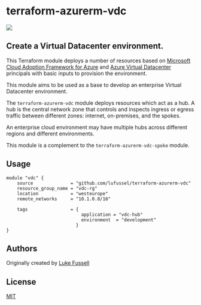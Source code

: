 # terraform-azurerm-vdc

![](https://github.com/lufussel/terraform-azurerm-vdc/workflows/build/badge.svg)

## Create a Virtual Datacenter environment.

This Terraform module deploys a number of resources based on [Microsoft Cloud Adoption Framework for Azure](https://aka.ms/caf) and [Azure Virtual Datacenter](https://docs.microsoft.com/en-us/azure/cloud-adoption-framework/reference/vdc) principals with basic inputs to provision the environment.

This module aims to be used as a base to develop an enterprise Virtual Datacenter environment.

The `terraform-azurerm-vdc` module deploys resources which act as a hub. A hub is the central network zone that controls and inspects ingress or egress traffic between different zones: internet, on-premises, and the spokes. 

An enterprise cloud environment may have multiple hubs across different regions and different environments.

This module is a complement to the `terraform-azurerm-vdc-spoke` module.

## Usage

```hcl
module "vdc" {
    source              = "github.com/lufussel/terraform-azurerm-vdc"
    resource_group_name = "vdc-rg"
    location            = "westeurope"
    remote_networks     = "10.1.0.0/16"

    tags                = {
                            application = "vdc-hub"
                            environment  = "development"
                          }
}

```

## Authors

Originally created by [Luke Fussell](http://github.com/lufussel)

## License

[MIT](LICENSE)
